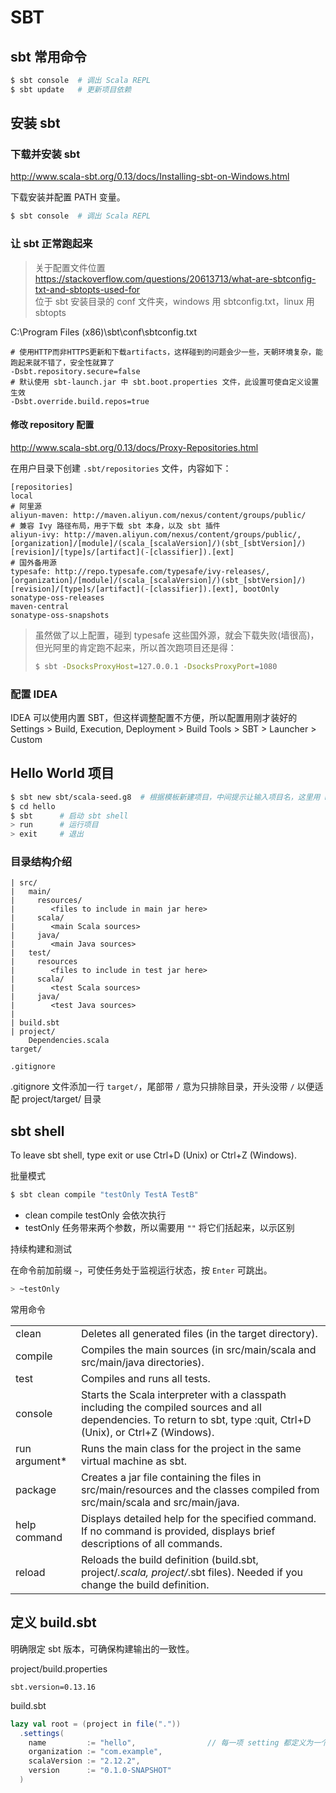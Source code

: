 # SBT

## sbt 常用命令

```bash
$ sbt console  # 调出 Scala REPL
$ sbt update   # 更新项目依赖
```

## 安装 sbt

### 下载并安装 sbt

http://www.scala-sbt.org/0.13/docs/Installing-sbt-on-Windows.html

下载安装并配置 PATH 变量。

```bash
$ sbt console  # 调出 Scala REPL
```

### 让 sbt 正常跑起来

> 关于配置文件位置  
> https://stackoverflow.com/questions/20613713/what-are-sbtconfig-txt-and-sbtopts-used-for  
> 位于 sbt 安装目录的 conf 文件夹，windows 用 sbtconfig.txt，linux 用 sbtopts

C:\Program Files (x86)\sbt\conf\sbtconfig.txt

```text
# 使用HTTP而非HTTPS更新和下载artifacts，这样碰到的问题会少一些，天朝环境复杂，能跑起来就不错了，安全性就算了
-Dsbt.repository.secure=false
# 默认使用 sbt-launch.jar 中 sbt.boot.properties 文件，此设置可使自定义设置生效
-Dsbt.override.build.repos=true
```

#### 修改 repository 配置

http://www.scala-sbt.org/0.13/docs/Proxy-Repositories.html

在用户目录下创建 `.sbt/repositories` 文件，内容如下：

```text
[repositories]
local
# 阿里源
aliyun-maven: http://maven.aliyun.com/nexus/content/groups/public/
# 兼容 Ivy 路径布局，用于下载 sbt 本身，以及 sbt 插件
aliyun-ivy: http://maven.aliyun.com/nexus/content/groups/public/, [organization]/[module]/(scala_[scalaVersion]/)(sbt_[sbtVersion]/)[revision]/[type]s/[artifact](-[classifier]).[ext]
# 国外备用源
typesafe: http://repo.typesafe.com/typesafe/ivy-releases/, [organization]/[module]/(scala_[scalaVersion]/)(sbt_[sbtVersion]/)[revision]/[type]s/[artifact](-[classifier]).[ext], bootOnly
sonatype-oss-releases
maven-central
sonatype-oss-snapshots
```

> 虽然做了以上配置，碰到 typesafe 这些国外源，就会下载失败(墙很高)，但光阿里的肯定跑不起来，所以首次跑项目还是得：  
> ```bash
> $ sbt -DsocksProxyHost=127.0.0.1 -DsocksProxyPort=1080
> ```

### 配置 IDEA

IDEA 可以使用内置 SBT，但这样调整配置不方便，所以配置用刚才装好的  
Settings > Build, Execution, Deployment > Build Tools > SBT > Launcher > Custom

## Hello World 项目

```bash
$ sbt new sbt/scala-seed.g8  # 根据模板新建项目，中间提示让输入项目名，这里用 hello
$ cd hello
$ sbt      # 启动 sbt shell
> run      # 运行项目
> exit     # 退出
```

### 目录结构介绍

```text
| src/
|   main/
|     resources/
|        <files to include in main jar here>
|     scala/
|        <main Scala sources>
|     java/
|        <main Java sources>
|   test/
|     resources
|        <files to include in test jar here>
|     scala/
|        <test Scala sources>
|     java/
|        <test Java sources>
| 
| build.sbt
| project/
    Dependencies.scala
target/

.gitignore

```

.gitignore 文件添加一行 `target/`，尾部带 `/` 意为只排除目录，开头没带 `/` 以便适配 project/target/ 目录

## sbt shell

To leave sbt shell, type exit or use Ctrl+D (Unix) or Ctrl+Z (Windows).

批量模式

```bash
$ sbt clean compile "testOnly TestA TestB"
```

* clean compile testOnly 会依次执行
* testOnly 任务带来两个参数，所以需要用 `""` 将它们括起来，以示区别

持续构建和测试

在命令前加前缀 `~`，可使任务处于监视运行状态，按 `Enter` 可跳出。

```bash
> ~testOnly
```

常用命令

|||
|-------|---|
| clean | Deletes all generated files (in the target directory).
| compile | Compiles the main sources (in src/main/scala and src/main/java directories).
| test | Compiles and runs all tests.
| console | Starts the Scala interpreter with a classpath including the compiled sources and all dependencies. To return to sbt, type :quit, Ctrl+D (Unix), or Ctrl+Z (Windows).
| run argument* | Runs the main class for the project in the same virtual machine as sbt.
| package | Creates a jar file containing the files in src/main/resources and the classes compiled from src/main/scala and src/main/java.
| help command | Displays detailed help for the specified command. If no command is provided, displays brief descriptions of all commands.
| reload  | Reloads the build definition (build.sbt, project/*.scala, project/*.sbt files). Needed if you change the build definition.


## 定义 build.sbt

明确限定 sbt 版本，可确保构建输出的一致性。

project/build.properties

```text
sbt.version=0.13.16
```

build.sbt

```scala
lazy val root = (project in file("."))
  .settings(
    name         := "hello",                // 每一项 setting 都定义为一个 Scala 表达式
    organization := "com.example",
    scalaVersion := "2.12.2",
    version      := "0.1.0-SNAPSHOT"
  )
```








